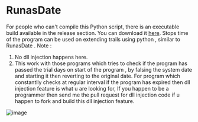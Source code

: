 # RunasDate
For people who can't compile this Python script, there is an executable build available in the release section. You can download it [here](https://github.com/programmer007007/RunasDate/releases/download/MK001/TimeSetter.exe).
Stops time of the program can be used on extending trails using python , similar to RunasDate . 
Note : 
1) No dll injection happens here.
2) This work with those programs which tries to check if the program has passed the trial days on start of the program , by falsing the system date and starting it then reverting to the original date.
For program which constantlly checks at regular interval if the program has expired then dll injection feature is what u are looking for,
If you happen to be a programmer then send me the pull request for dll injection code if u happen to fork and build this dll injection feature.

![image](https://github.com/user-attachments/assets/3b5d5537-af98-4473-ac08-f7df7f62dff2)





